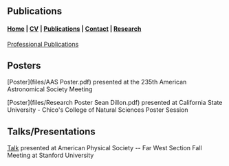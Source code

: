 ## Publications 

####  [Home](README.md)   |   [CV](CV.md)   |   [Publications](publications.md)   |   [Contact](contact.md)  |  [Research](research.md)



[Professional Publications](https://orcid.org/0000-0003-2983-5717)

## Posters

[Poster](files/AAS Poster.pdf) presented at the 235th American Astronomical Society Meeting

[Poster](files/Research Poster Sean Dillon.pdf) presented at California State University - Chico's College of Natural Sciences Poster Session

## Talks/Presentations

[Talk](files/SeanDillon-talk.pdf) presented at American Physical Society -- Far West Section Fall Meeting at Stanford University

